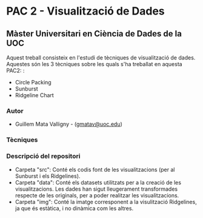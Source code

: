 # PAC 2 - Visualització de Dades
## Màster Universitari en Ciència de Dades de la UOC

Aquest treball consisteix en l'estudi de tècniques de visualització de dades. Aquestes són les 3 tècniques sobre les quals s'ha treballat en aquesta PAC2: :
- Circle Packing
- Sunburst
- Ridgeline Chart

### Autor
  * Guillem Mata Valligny - (gmatav@uoc.edu)

### Tècniques


### Descripció del repositori

  * Carpeta "src": Conté els codis font de les visualitzacions (per al Sunburst i els Ridgelines).
  * Carpeta "data": Conté els datasets utilitzats per a la creació de les visualitzacions. Les dades han sigut lleugerament transformades respecte de les originals, per a poder realitzar les visualitzacions.
  * Carpeta "img": Conté la imatge corresponent a la visulització Ridgelines, ja que és estàtica, i no dinàmica com les altres.
